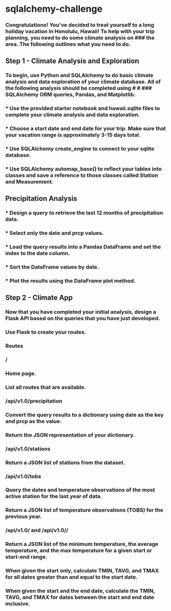 # sqlalchemy-challenge

### Congratulations! You've decided to treat yourself to a long holiday vacation in Honolulu, Hawaii! To help with your trip planning, you need to do some climate analysis on ### the area. The following outlines what you need to do.

## Step 1 - Climate Analysis and Exploration
###  To begin, use Python and SQLAlchemy to do basic climate analysis and data exploration of your climate database. All of the following analysis should be completed using #  # ###  SQLAlchemy ORM queries, Pandas, and Matplotlib.


### * Use the provided starter notebook and hawaii.sqlite files to complete your climate analysis and data exploration.


### * Choose a start date and end date for your trip. Make sure that your vacation range is approximately 3-15 days total.


### * Use SQLAlchemy create_engine to connect to your sqlite database.


### * Use SQLAlchemy automap_base() to reflect your tables into classes and save a reference to those classes called Station and Measurement.



## Precipitation Analysis


### * Design a query to retrieve the last 12 months of precipitation data.


### * Select only the date and prcp values.


### * Load the query results into a Pandas DataFrame and set the index to the date column.


### * Sort the DataFrame values by date.


### * Plot the results using the DataFrame plot method.

## Step 2 - Climate App
### Now that you have completed your initial analysis, design a Flask API based on the queries that you have just developed.

### Use Flask to create your routes.


### Routes


### /


### Home page.


### List all routes that are available.




### /api/v1.0/precipitation


### Convert the query results to a dictionary using date as the key and prcp as the value.


### Return the JSON representation of your dictionary.




### /api/v1.0/stations

### Return a JSON list of stations from the dataset.



### /api/v1.0/tobs


### Query the dates and temperature observations of the most active station for the last year of data.


### Return a JSON list of temperature observations (TOBS) for the previous year.




### /api/v1.0/<start> and /api/v1.0/<start>/<end>


### Return a JSON list of the minimum temperature, the average temperature, and the max temperature for a given start or start-end range.


### When given the start only, calculate TMIN, TAVG, and TMAX for all dates greater than and equal to the start date.


### When given the start and the end date, calculate the TMIN, TAVG, and TMAX for dates between the start and end date inclusive.
